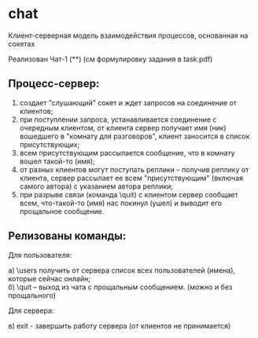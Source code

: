 # chat
Клиент-серверная модель взаимодействия процессов, основанная на сокетах

Реализован Чат-1 (**) (см формулировку задания в task.pdf)

## Процесс-сервер:
1) создает "слушающий" сокет и ждет запросов на соединение от клиентов;
2) при поступлении запроса, устанавливается соединение с очередным клиентом, от клиента
сервер получает имя (ник) вошедшего в "комнату для разговоров", клиент заносится в список
присутствующих;
3) всем присутствующим рассылается сообщение, что в комнату вошел такой-то (имя);
4) от разных клиентов могут поступать реплики – получив реплику от клиента, сервер рассылает
ее всем "присутствующим" (включая самого автора) с указанием автора реплики;
5) при разрыве связи (команда \quit) с клиентом сервер сообщает всем, что-такой-то (имя) нас
покинул (ушел) и выводит его прощальное сообщение.

## Релизованы команды:
Для пользователя:

а) \users получить от сервера список всех пользователей (имена), которые сейчас онлайн; \
б) \quit <message> – выход из чата с прощальным сообщением. (можно и без прощального)
  
Для сервера: 
  
в) exit - завершить работу сервера (от клиентов не принимается)
